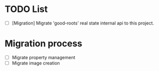 # TODO List

- [ ] [Migration] Migrate 'good-roots' real state internal api to this project.

# Migration process

- [ ] Migrate property management
- [ ] Migrate image creation

